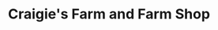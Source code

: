 ---
title: "Craigie's Farm and Farm Shop"
url: /south-queensferry/craigies-farm-and-farm-shop/
shop: farm
---